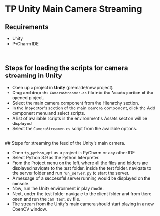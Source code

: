 
# TP Unity Main Camera Streaming

## Requirements
- Unity
- PyCharm IDE

<br>

## Steps for loading the scripts for camera streaming in Unity

- Open up a project in **Unity** (premade/new project).
- Drag and drop the `CameraStreamer.cs` file into the Assets portion of the opened project.
- Select the main camera component from the Hierarchy section.
- In the Inspector's section of the main camera component, click the Add component menu and select scripts.
- A list of available scripts in the environment's Assets section will be displayed.
- Select the `CameraStreamer.cs` script from the available options.

<br> 
## Steps for streaming the feed of the Unity's main camera.

- Open `tp_python_api` as a project in PyCharm or any other IDE.
- Select Python 3.9 as the Python Interpreter.
- From the Project menu on the left, where all the files and folders are displayed navigate to the test folder, inside the test    folder, navigate to the server folder and run `run_server.py` to start the server.
- A message of a successful server running would be displayed on the console.
- Now, run the  Unity environment in play mode.
- Next, under the test folder navigate to the client folder and from there open and run the `cam_test.py` file.
- The stream from the Unity's main camera should start playing in a new OpenCV window.
